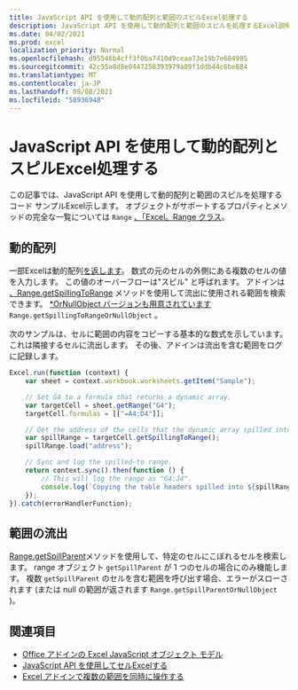 ```yaml
---
title: JavaScript API を使用して動的配列と範囲のスピルExcel処理する
description: JavaScript API を使用して動的配列と範囲のスピルを処理するExcel説明します。
ms.date: 04/02/2021
ms.prod: excel
localization_priority: Normal
ms.openlocfilehash: d95546b4cff3f0ba7410d9ceaa73e19b7e684985
ms.sourcegitcommit: 42c55a8d8e0447258393979a09f1ddb44c6be884
ms.translationtype: MT
ms.contentlocale: ja-JP
ms.lasthandoff: 09/08/2021
ms.locfileid: "58936948"
---
```

# <a name="handle-dynamic-arrays-and-spilling-using-the-excel-javascript-api"></a>JavaScript API を使用して動的配列とスピルExcel処理する

この記事では、JavaScript API を使用して動的配列と範囲のスピルを処理するコード サンプルExcel示します。 オブジェクトがサポートするプロパティとメソッドの完全な一覧については `Range` [、「Excel。Range クラス](/javascript/api/excel/excel.range)。

## <a name="dynamic-arrays"></a>動的配列

一部Excelは動的配列[を返します](https://support.microsoft.com/office/205c6b06-03ba-4151-89a1-87a7eb36e531)。 数式の元のセルの外側にある複数のセルの値を入力します。 この値のオーバーフローは"スピル" と呼ばれます。 アドインは [、Range.getSpillingToRange](/javascript/api/excel/excel.range#getSpillingToRange__) メソッドを使用して流出に使用される範囲を検索できます。 [*OrNullObject バージョンも用意されています](../develop/application-specific-api-model.md#ornullobject-methods-and-properties) `Range.getSpillingToRangeOrNullObject` 。

次のサンプルは、セルに範囲の内容をコピーする基本的な数式を示しています。これは隣接するセルに流出します。 その後、アドインは流出を含む範囲をログに記録します。

```js
Excel.run(function (context) {
    var sheet = context.workbook.worksheets.getItem("Sample");

    // Set G4 to a formula that returns a dynamic array.
    var targetCell = sheet.getRange("G4");
    targetCell.formulas = [["=A4:D4"]];

    // Get the address of the cells that the dynamic array spilled into.
    var spillRange = targetCell.getSpillingToRange();
    spillRange.load("address");

    // Sync and log the spilled-to range.
    return context.sync().then(function () {
        // This will log the range as "G4:J4".
        console.log(`Copying the table headers spilled into ${spillRange.address}.`);
    });
}).catch(errorHandlerFunction);
```

## <a name="range-spilling"></a>範囲の流出

[Range.getSpillParent](/javascript/api/excel/excel.range#getSpillParent__)メソッドを使用して、特定のセルにこぼれるセルを検索します。 range オブジェクト `getSpillParent` が 1 つのセルの場合にのみ機能します。 複数 `getSpillParent` のセルを含む範囲を呼び出す場合、エラーがスローされます (または null の範囲が返されます `Range.getSpillParentOrNullObject` )。

## <a name="see-also"></a>関連項目

- [Office アドインの Excel JavaScript オブジェクト モデル](excel-add-ins-core-concepts.md)
- [JavaScript API を使用してセルExcelする](excel-add-ins-cells.md)
- [Excel アドインで複数の範囲を同時に操作する](excel-add-ins-multiple-ranges.md)
